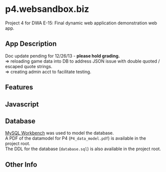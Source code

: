 p4.websandbox.biz
=================

Project 4 for DWA E-15: Final dynamic web application demonstration web app.
## App Description ##
Doc update pending for 12/26/13 - **please hold grading.**  
=> reloading game data into DB to address JSON issue with double quoted / escaped quote strings.  
=> creating admin acct to facilitate testing.

## Features ##


## Javascript ##


## Database ##
[MySQL Workbench](http://dev.mysql.com/downloads/tools/workbench/ "MySQL Workbench") was used to model the database.  
A PDF of the datamodel for P4 (`P4_data_model.pdf`) is available in the project root.  
The DDL for the database (`database.sql`) is also available in the project root.

## Other Info ##